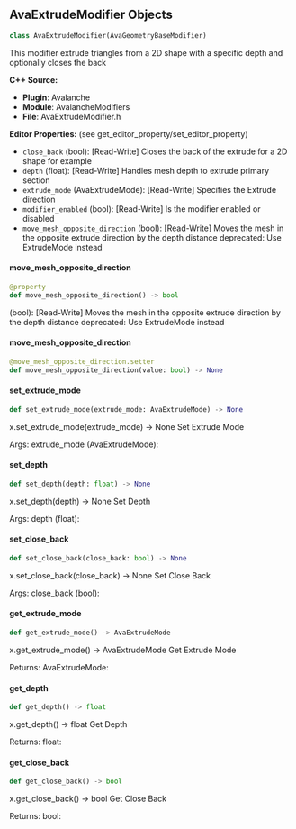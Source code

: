 ## AvaExtrudeModifier Objects

```python
class AvaExtrudeModifier(AvaGeometryBaseModifier)
```

This modifier extrude triangles from a 2D shape with a specific depth and optionally closes the back

**C++ Source:**

- **Plugin**: Avalanche
- **Module**: AvalancheModifiers
- **File**: AvaExtrudeModifier.h

**Editor Properties:** (see get_editor_property/set_editor_property)

- ``close_back`` (bool):  [Read-Write] Closes the back of the extrude for a 2D shape for example
- ``depth`` (float):  [Read-Write] Handles mesh depth to extrude primary section
- ``extrude_mode`` (AvaExtrudeMode):  [Read-Write] Specifies the Extrude direction
- ``modifier_enabled`` (bool):  [Read-Write] Is the modifier enabled or disabled
- ``move_mesh_opposite_direction`` (bool):  [Read-Write] Moves the mesh in the opposite extrude direction by the depth distance
  deprecated: Use ExtrudeMode instead

<a id="unreal.AvaExtrudeModifier.move_mesh_opposite_direction"></a>

#### move_mesh_opposite_direction

```python
@property
def move_mesh_opposite_direction() -> bool
```

(bool):  [Read-Write] Moves the mesh in the opposite extrude direction by the depth distance
deprecated: Use ExtrudeMode instead

<a id="unreal.AvaExtrudeModifier.move_mesh_opposite_direction"></a>

#### move_mesh_opposite_direction

```python
@move_mesh_opposite_direction.setter
def move_mesh_opposite_direction(value: bool) -> None
```

<a id="unreal.AvaExtrudeModifier.set_extrude_mode"></a>

#### set_extrude_mode

```python
def set_extrude_mode(extrude_mode: AvaExtrudeMode) -> None
```

x.set_extrude_mode(extrude_mode) -> None
Set Extrude Mode

Args:
    extrude_mode (AvaExtrudeMode):

<a id="unreal.AvaExtrudeModifier.set_depth"></a>

#### set_depth

```python
def set_depth(depth: float) -> None
```

x.set_depth(depth) -> None
Set Depth

Args:
    depth (float):

<a id="unreal.AvaExtrudeModifier.set_close_back"></a>

#### set_close_back

```python
def set_close_back(close_back: bool) -> None
```

x.set_close_back(close_back) -> None
Set Close Back

Args:
    close_back (bool):

<a id="unreal.AvaExtrudeModifier.get_extrude_mode"></a>

#### get_extrude_mode

```python
def get_extrude_mode() -> AvaExtrudeMode
```

x.get_extrude_mode() -> AvaExtrudeMode
Get Extrude Mode

Returns:
    AvaExtrudeMode:

<a id="unreal.AvaExtrudeModifier.get_depth"></a>

#### get_depth

```python
def get_depth() -> float
```

x.get_depth() -> float
Get Depth

Returns:
    float:

<a id="unreal.AvaExtrudeModifier.get_close_back"></a>

#### get_close_back

```python
def get_close_back() -> bool
```

x.get_close_back() -> bool
Get Close Back

Returns:
    bool:

<a id="unreal.AvaArrangeBaseModifier"></a>